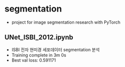 # segmentation

* project for image segmentation research with PyTorch
## UNet_ISBI_2012.ipynb
* ISBI 전자 현미경 세포데이터 segmentation 분석
* Training complete in 3m 0s
* Best val loss: 0.591171
